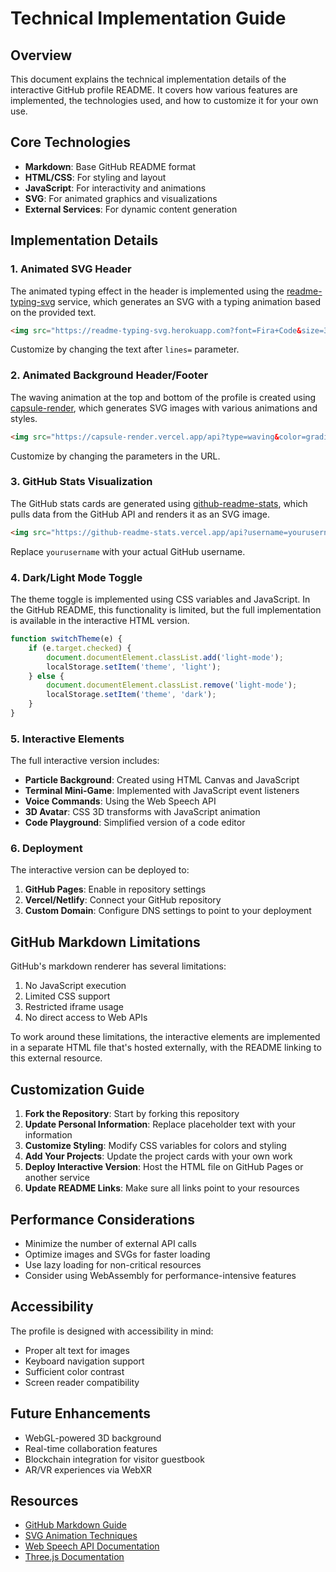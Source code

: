 # Technical Implementation Guide

## Overview

This document explains the technical implementation details of the interactive GitHub profile README. It covers how various features are implemented, the technologies used, and how to customize it for your own use.

## Core Technologies

- **Markdown**: Base GitHub README format
- **HTML/CSS**: For styling and layout
- **JavaScript**: For interactivity and animations
- **SVG**: For animated graphics and visualizations
- **External Services**: For dynamic content generation

## Implementation Details

### 1. Animated SVG Header

The animated typing effect in the header is implemented using the [readme-typing-svg](https://github.com/DenverCoder1/readme-typing-svg) service, which generates an SVG with a typing animation based on the provided text.

```html
<img src="https://readme-typing-svg.herokuapp.com?font=Fira+Code&size=32&duration=3000&pause=1000&color=0366d6&center=true&vCenter=true&width=600&lines=Hi+there%2C+I'm+%5BYour+Name%5D;Full-Stack+Developer;AI+Enthusiast;Open+Source+Contributor" alt="Typing SVG" />
```

Customize by changing the text after `lines=` parameter.

### 2. Animated Background Header/Footer

The waving animation at the top and bottom of the profile is created using [capsule-render](https://github.com/kyechan99/capsule-render), which generates SVG images with various animations and styles.

```html
<img src="https://capsule-render.vercel.app/api?type=waving&color=gradient&height=200&section=header&text=Welcome%20To%20My%20Profile&fontSize=50&fontAlignY=35&animation=twinkling&fontColor=white" width="100%" alt="Header" />
```

Customize by changing the parameters in the URL.

### 3. GitHub Stats Visualization

The GitHub stats cards are generated using [github-readme-stats](https://github.com/anuraghazra/github-readme-stats), which pulls data from the GitHub API and renders it as an SVG image.

```html
<img src="https://github-readme-stats.vercel.app/api?username=yourusername&show_icons=true&count_private=true&theme=react&hide_border=true&bg_color=0D1117" alt="GitHub Stats" />
```

Replace `yourusername` with your actual GitHub username.

### 4. Dark/Light Mode Toggle

The theme toggle is implemented using CSS variables and JavaScript. In the GitHub README, this functionality is limited, but the full implementation is available in the interactive HTML version.

```javascript
function switchTheme(e) {
    if (e.target.checked) {
        document.documentElement.classList.add('light-mode');
        localStorage.setItem('theme', 'light');
    } else {
        document.documentElement.classList.remove('light-mode');
        localStorage.setItem('theme', 'dark');
    }
}
```

### 5. Interactive Elements

The full interactive version includes:

- **Particle Background**: Created using HTML Canvas and JavaScript
- **Terminal Mini-Game**: Implemented with JavaScript event listeners
- **Voice Commands**: Using the Web Speech API
- **3D Avatar**: CSS 3D transforms with JavaScript animation
- **Code Playground**: Simplified version of a code editor

### 6. Deployment

The interactive version can be deployed to:

1. **GitHub Pages**: Enable in repository settings
2. **Vercel/Netlify**: Connect your GitHub repository
3. **Custom Domain**: Configure DNS settings to point to your deployment

## GitHub Markdown Limitations

GitHub's markdown renderer has several limitations:

1. No JavaScript execution
2. Limited CSS support
3. Restricted iframe usage
4. No direct access to Web APIs

To work around these limitations, the interactive elements are implemented in a separate HTML file that's hosted externally, with the README linking to this external resource.

## Customization Guide

1. **Fork the Repository**: Start by forking this repository
2. **Update Personal Information**: Replace placeholder text with your information
3. **Customize Styling**: Modify CSS variables for colors and styling
4. **Add Your Projects**: Update the project cards with your own work
5. **Deploy Interactive Version**: Host the HTML file on GitHub Pages or another service
6. **Update README Links**: Make sure all links point to your resources

## Performance Considerations

- Minimize the number of external API calls
- Optimize images and SVGs for faster loading
- Use lazy loading for non-critical resources
- Consider using WebAssembly for performance-intensive features

## Accessibility

The profile is designed with accessibility in mind:

- Proper alt text for images
- Keyboard navigation support
- Sufficient color contrast
- Screen reader compatibility

## Future Enhancements

- WebGL-powered 3D background
- Real-time collaboration features
- Blockchain integration for visitor guestbook
- AR/VR experiences via WebXR

## Resources

- [GitHub Markdown Guide](https://guides.github.com/features/mastering-markdown/)
- [SVG Animation Techniques](https://css-tricks.com/guide-svg-animations-smil/)
- [Web Speech API Documentation](https://developer.mozilla.org/en-US/docs/Web/API/Web_Speech_API)
- [Three.js Documentation](https://threejs.org/docs/)
